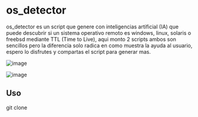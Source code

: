 # os_detector

os_detector es un script que genere con inteligencias artificial (IA) que puede descubrir si un sistema operativo remoto es windows, linux, solaris o freebsd mediante TTL (Time to Live), aqui monto 2 scripts ambos son sencillos pero la diferencia solo radica en como muestra la ayuda al usuario, espero lo disfrutes y compartas el script para generar mas.

![image](https://user-images.githubusercontent.com/67207446/217108888-ab17c122-0163-45fd-a0fa-4034c399363a.png)

![image](https://user-images.githubusercontent.com/67207446/217109014-5df8243a-437e-492c-a09e-337c9de64bda.png)

## Uso

git clone 
